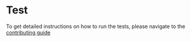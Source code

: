 # Test

To get detailed instructions on how to run the tests, please navigate to the [contributing guide](./CONTRIBUTING.md)
